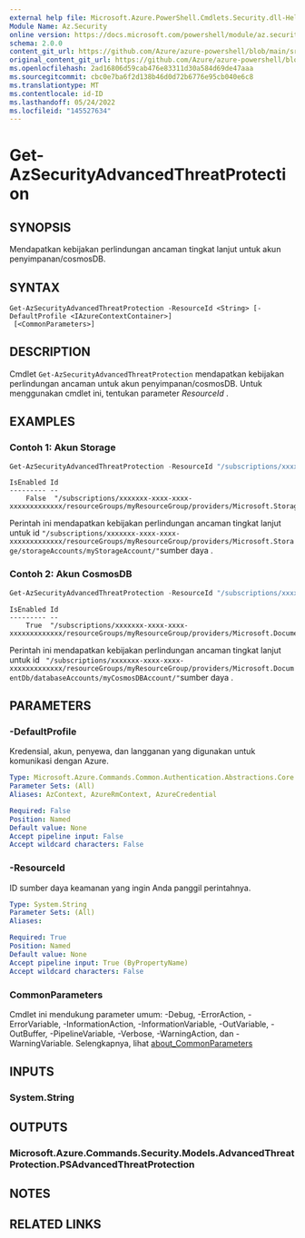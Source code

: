 ```yaml
---
external help file: Microsoft.Azure.PowerShell.Cmdlets.Security.dll-Help.xml
Module Name: Az.Security
online version: https://docs.microsoft.com/powershell/module/az.security/get-azsecurityadvancedthreatprotection
schema: 2.0.0
content_git_url: https://github.com/Azure/azure-powershell/blob/main/src/Security/Security/help/Get-AzSecurityAdvancedThreatProtection.md
original_content_git_url: https://github.com/Azure/azure-powershell/blob/main/src/Security/Security/help/Get-AzSecurityAdvancedThreatProtection.md
ms.openlocfilehash: 2ad16806d59cab476e83311d30a584d69de47aaa
ms.sourcegitcommit: cbc0e7ba6f2d138b46d0d72b6776e95cb040e6c8
ms.translationtype: MT
ms.contentlocale: id-ID
ms.lasthandoff: 05/24/2022
ms.locfileid: "145527634"
---
```

# Get-AzSecurityAdvancedThreatProtection

## SYNOPSIS
Mendapatkan kebijakan perlindungan ancaman tingkat lanjut untuk akun penyimpanan/cosmosDB.

## SYNTAX

```
Get-AzSecurityAdvancedThreatProtection -ResourceId <String> [-DefaultProfile <IAzureContextContainer>]
 [<CommonParameters>]
```

## DESCRIPTION
Cmdlet `Get-AzSecurityAdvancedThreatProtection` mendapatkan kebijakan perlindungan ancaman untuk akun penyimpanan/cosmosDB.
Untuk menggunakan cmdlet ini, tentukan parameter *ResourceId* .

## EXAMPLES

### Contoh 1: Akun Storage
```powershell
Get-AzSecurityAdvancedThreatProtection -ResourceId "/subscriptions/xxxxxxx-xxxx-xxxx-xxxxxxxxxxxxx/resourceGroups/myResourceGroup/providers/Microsoft.Storage/storageAccounts/myStorageAccount/"
```

```output
IsEnabled Id
--------- --
    False  "/subscriptions/xxxxxxx-xxxx-xxxx-xxxxxxxxxxxxx/resourceGroups/myResourceGroup/providers/Microsoft.Storage/storageAccounts/myStorageAccount/"
```

Perintah ini mendapatkan kebijakan perlindungan ancaman tingkat lanjut untuk id `"/subscriptions/xxxxxxx-xxxx-xxxx-xxxxxxxxxxxxx/resourceGroups/myResourceGroup/providers/Microsoft.Storage/storageAccounts/myStorageAccount/"`sumber daya .

### Contoh 2: Akun CosmosDB
```powershell
Get-AzSecurityAdvancedThreatProtection -ResourceId "/subscriptions/xxxxxxx-xxxx-xxxx-xxxxxxxxxxxxx/resourceGroups/myResourceGroup/providers/Microsoft.DocumentDb/databaseAccounts/myCosmosDBAccount/"
```

```output
IsEnabled Id
--------- --
    True  "/subscriptions/xxxxxxx-xxxx-xxxx-xxxxxxxxxxxxx/resourceGroups/myResourceGroup/providers/Microsoft.DocumentDb/databaseAccounts/myCosmosDBAccount/"
```

Perintah ini mendapatkan kebijakan perlindungan ancaman tingkat lanjut untuk id ` "/subscriptions/xxxxxxx-xxxx-xxxx-xxxxxxxxxxxxx/resourceGroups/myResourceGroup/providers/Microsoft.DocumentDb/databaseAccounts/myCosmosDBAccount/"`sumber daya .

## PARAMETERS

### -DefaultProfile
Kredensial, akun, penyewa, dan langganan yang digunakan untuk komunikasi dengan Azure.

```yaml
Type: Microsoft.Azure.Commands.Common.Authentication.Abstractions.Core.IAzureContextContainer
Parameter Sets: (All)
Aliases: AzContext, AzureRmContext, AzureCredential

Required: False
Position: Named
Default value: None
Accept pipeline input: False
Accept wildcard characters: False
```

### -ResourceId
ID sumber daya keamanan yang ingin Anda panggil perintahnya.

```yaml
Type: System.String
Parameter Sets: (All)
Aliases:

Required: True
Position: Named
Default value: None
Accept pipeline input: True (ByPropertyName)
Accept wildcard characters: False
```

### CommonParameters
Cmdlet ini mendukung parameter umum: -Debug, -ErrorAction, -ErrorVariable, -InformationAction, -InformationVariable, -OutVariable, -OutBuffer, -PipelineVariable, -Verbose, -WarningAction, dan -WarningVariable. Selengkapnya, lihat [about_CommonParameters](http://go.microsoft.com/fwlink/?LinkID=113216)

## INPUTS

### System.String

## OUTPUTS

### Microsoft.Azure.Commands.Security.Models.AdvancedThreatProtection.PSAdvancedThreatProtection

## NOTES

## RELATED LINKS
